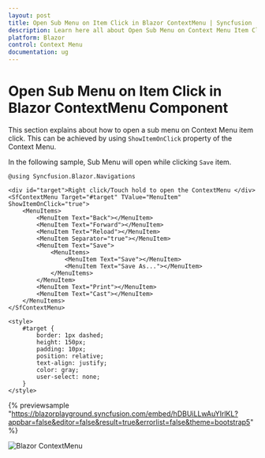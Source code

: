 ```yaml
---
layout: post
title: Open Sub Menu on Item Click in Blazor ContextMenu | Syncfusion
description: Learn here all about Open Sub Menu on Context Menu Item Click in Syncfusion Blazor ContextMenu component and more.
platform: Blazor
control: Context Menu
documentation: ug
---
```


# Open Sub Menu on Item Click in Blazor ContextMenu Component

This section explains about how to open a sub menu on Context Menu item click. This can be achieved by using `ShowItemOnClick` property of the Context Menu.

In the following sample, Sub Menu will open while clicking `Save` item.

```cshtml
@using Syncfusion.Blazor.Navigations

<div id="target">Right click/Touch hold to open the ContextMenu </div>
<SfContextMenu Target="#target" TValue="MenuItem" ShowItemOnClick="true">
    <MenuItems>
        <MenuItem Text="Back"></MenuItem>
        <MenuItem Text="Forward"></MenuItem>
        <MenuItem Text="Reload"></MenuItem>
        <MenuItem Separator="true"></MenuItem>
        <MenuItem Text="Save">
            <MenuItems>
                <MenuItem Text="Save"></MenuItem>
                <MenuItem Text="Save As..."></MenuItem>
            </MenuItems>
        </MenuItem>
        <MenuItem Text="Print"></MenuItem>
        <MenuItem Text="Cast"></MenuItem>
    </MenuItems>
</SfContextMenu>

<style>
    #target {
        border: 1px dashed;
        height: 150px;
        padding: 10px;
        position: relative;
        text-align: justify;
        color: gray;
        user-select: none;
    }
</style>

```

{% previewsample "https://blazorplayground.syncfusion.com/embed/hDBUiLLwAuYIrlKL?appbar=false&editor=false&result=true&errorlist=false&theme=bootstrap5" %}

![Blazor ContextMenu](./../images/contextmenu-submenu.png)